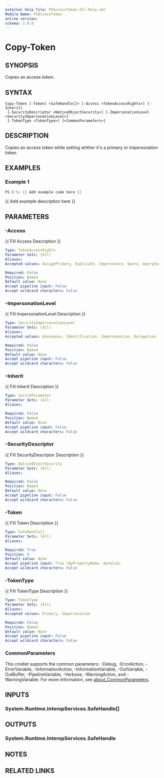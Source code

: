 ```yaml
---
external help file: PSAccessToken.dll-Help.xml
Module Name: PSAccessToken
online version:
schema: 2.0.0
---
```


# Copy-Token

## SYNOPSIS
Copies an access token.

## SYNTAX

```
Copy-Token [-Token] <SafeHandle[]> [-Access <TokenAccessRights>] [-Inherit]
 [-SecurityDescriptor <NativeObjectSecurity>] [-ImpersonationLevel <SecurityImpersonationLevel>]
 [-TokenType <TokenType>] [<CommonParameters>]
```

## DESCRIPTION
Copies an access token while setting whther it's a primary or impersonation token.

## EXAMPLES

### Example 1
```powershell
PS C:\> {{ Add example code here }}
```

{{ Add example description here }}

## PARAMETERS

### -Access
{{ Fill Access Description }}

```yaml
Type: TokenAccessRights
Parameter Sets: (All)
Aliases:
Accepted values: AssignPrimary, Duplicate, Impersonate, Query, QuerySource, AdjustPrivileges, AdjustGroups, AdjustDefault, AdjustSessionId, Delete, ReadControl, Execute, Read, Write, WriteDAC, WriteOwner, StandardRightsRequired, AllAccess, AccessSystemSecurity

Required: False
Position: Named
Default value: None
Accept pipeline input: False
Accept wildcard characters: False
```

### -ImpersonationLevel
{{ Fill ImpersonationLevel Description }}

```yaml
Type: SecurityImpersonationLevel
Parameter Sets: (All)
Aliases:
Accepted values: Anonymous, Identification, Impersonation, Delegation

Required: False
Position: Named
Default value: None
Accept pipeline input: False
Accept wildcard characters: False
```

### -Inherit
{{ Fill Inherit Description }}

```yaml
Type: SwitchParameter
Parameter Sets: (All)
Aliases:

Required: False
Position: Named
Default value: None
Accept pipeline input: False
Accept wildcard characters: False
```

### -SecurityDescriptor
{{ Fill SecurityDescriptor Description }}

```yaml
Type: NativeObjectSecurity
Parameter Sets: (All)
Aliases:

Required: False
Position: Named
Default value: None
Accept pipeline input: False
Accept wildcard characters: False
```

### -Token
{{ Fill Token Description }}

```yaml
Type: SafeHandle[]
Parameter Sets: (All)
Aliases:

Required: True
Position: 0
Default value: None
Accept pipeline input: True (ByPropertyName, ByValue)
Accept wildcard characters: False
```

### -TokenType
{{ Fill TokenType Description }}

```yaml
Type: TokenType
Parameter Sets: (All)
Aliases:
Accepted values: Primary, Impersonation

Required: False
Position: Named
Default value: None
Accept pipeline input: False
Accept wildcard characters: False
```

### CommonParameters
This cmdlet supports the common parameters: -Debug, -ErrorAction, -ErrorVariable, -InformationAction, -InformationVariable, -OutVariable, -OutBuffer, -PipelineVariable, -Verbose, -WarningAction, and -WarningVariable. For more information, see [about_CommonParameters](http://go.microsoft.com/fwlink/?LinkID=113216).

## INPUTS

### System.Runtime.InteropServices.SafeHandle[]
## OUTPUTS

### System.Runtime.InteropServices.SafeHandle
## NOTES

## RELATED LINKS
